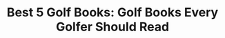 ---
path: "/best-5-books-for-golfers/"
title: "Best 5 Golf Books: Golf Books Every Golfer Should Read"
post: "true"
---